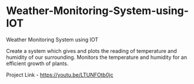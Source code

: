 # Weather-Monitoring-System-using-IOT
 Weather Monitoring System using IOT

 Create a system which gives and plots the reading of temperature and humidity of our surrounding.
 Monitors the temperature and humidity for an efficient growth of plants.

 Project Link - https://youtu.be/LTUNFOtb0jc
